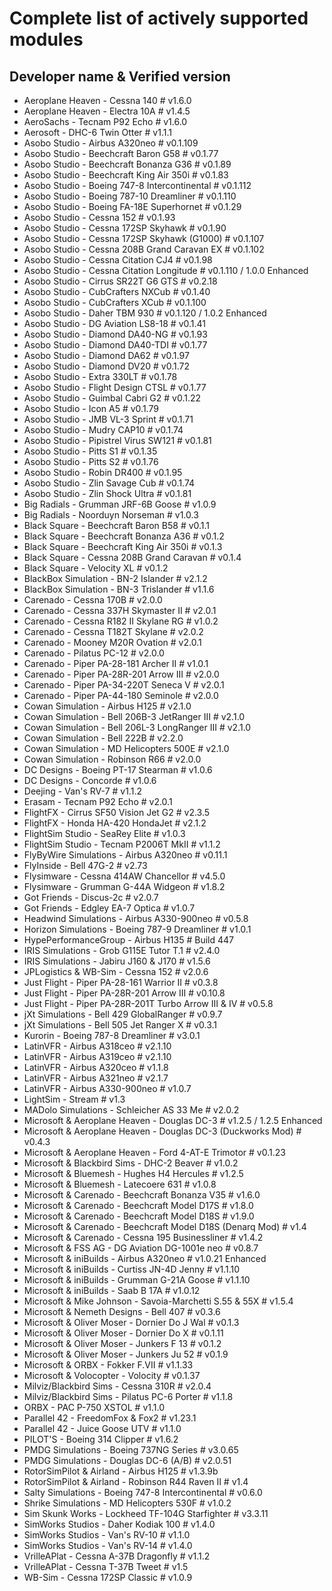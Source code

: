 # Complete list of actively supported modules

## Developer name & Verified version

- Aeroplane Heaven - Cessna 140 # v1.6.0
- Aeroplane Heaven - Electra 10A # v1.4.5
- AeroSachs - Tecnam P92 Echo # v1.6.0
- Aerosoft - DHC-6 Twin Otter # v1.1.1
- Asobo Studio - Airbus A320neo # v0.1.109
- Asobo Studio - Beechcraft Baron G58 # v0.1.77
- Asobo Studio - Beechcraft Bonanza G36 # v0.1.89
- Asobo Studio - Beechcraft King Air 350i # v0.1.83
- Asobo Studio - Boeing 747-8 Intercontinental # v0.1.112
- Asobo Studio - Boeing 787-10 Dreamliner # v0.1.110
- Asobo Studio - Boeing FA-18E Superhornet # v0.1.29
- Asobo Studio - Cessna 152 # v0.1.93
- Asobo Studio - Cessna 172SP Skyhawk # v0.1.90
- Asobo Studio - Cessna 172SP Skyhawk (G1000) # v0.1.107
- Asobo Studio - Cessna 208B Grand Caravan EX # v0.1.102
- Asobo Studio - Cessna Citation CJ4 # v0.1.98
- Asobo Studio - Cessna Citation Longitude # v0.1.110 / 1.0.0 Enhanced
- Asobo Studio - Cirrus SR22T G6 GTS # v0.2.18
- Asobo Studio - CubCrafters NXCub # v0.1.40
- Asobo Studio - CubCrafters XCub # v0.1.100
- Asobo Studio - Daher TBM 930 # v0.1.120 / 1.0.2 Enhanced
- Asobo Studio - DG Aviation LS8-18 # v0.1.41
- Asobo Studio - Diamond DA40-NG # v0.1.93
- Asobo Studio - Diamond DA40-TDI # v0.1.77
- Asobo Studio - Diamond DA62 # v0.1.97
- Asobo Studio - Diamond DV20 # v0.1.72
- Asobo Studio - Extra 330LT # v0.1.78
- Asobo Studio - Flight Design CTSL # v0.1.77
- Asobo Studio - Guimbal Cabri G2 # v0.1.22
- Asobo Studio - Icon A5 # v0.1.79
- Asobo Studio - JMB VL-3 Sprint # v0.1.71
- Asobo Studio - Mudry CAP10 # v0.1.74
- Asobo Studio - Pipistrel Virus SW121 # v0.1.81
- Asobo Studio - Pitts S1 # v0.1.35
- Asobo Studio - Pitts S2 # v0.1.76
- Asobo Studio - Robin DR400 # v0.1.95
- Asobo Studio - Zlin Savage Cub # v0.1.74
- Asobo Studio - Zlin Shock Ultra # v0.1.81
- Big Radials - Grumman JRF-6B Goose # v1.0.9
- Big Radials - Noorduyn Norseman # v1.0.3
- Black Square - Beechcraft Baron B58 # v0.1.1
- Black Square - Beechcraft Bonanza A36 # v0.1.2
- Black Square - Beechcraft King Air 350i # v0.1.3
- Black Square - Cessna 208B Grand Caravan # v0.1.4
- Black Square - Velocity XL # v0.1.2
- BlackBox Simulation - BN-2 Islander # v2.1.2
- BlackBox Simulation - BN-3 Trislander # v1.1.6
- Carenado - Cessna 170B # v2.0.0
- Carenado - Cessna 337H Skymaster II # v2.0.1
- Carenado - Cessna R182 II Skylane RG # v1.0.2
- Carenado - Cessna T182T Skylane # v2.0.2
- Carenado - Mooney M20R Ovation # v2.0.1
- Carenado - Pilatus PC-12 # v2.0.0
- Carenado - Piper PA-28-181 Archer II # v1.0.1
- Carenado - Piper PA-28R-201 Arrow III # v2.0.0
- Carenado - Piper PA-34-220T Seneca V # v2.0.1
- Carenado - Piper PA-44-180 Seminole # v2.0.0
- Cowan Simulation - Airbus H125 # v2.1.0
- Cowan Simulation - Bell 206B-3 JetRanger III # v2.1.0
- Cowan Simulation - Bell 206L-3 LongRanger III # v2.1.0
- Cowan Simulation - Bell 222B # v2.2.0
- Cowan Simulation - MD Helicopters 500E # v2.1.0
- Cowan Simulation - Robinson R66 # v2.0.0
- DC Designs - Boeing PT-17 Stearman # v1.0.6
- DC Designs - Concorde # v1.0.6
- Deejing - Van's RV-7 # v1.1.2
- Erasam - Tecnam P92 Echo # v2.0.1
- FlightFX - Cirrus SF50 Vision Jet G2 # v2.3.5
- FlightFX - Honda HA-420 HondaJet # v2.1.2
- FlightSim Studio - SeaRey Elite # v1.0.3
- FlightSim Studio - Tecnam P2006T MkII # v1.1.2
- FlyByWire Simulations - Airbus A320neo # v0.11.1
- FlyInside - Bell 47G-2 # v2.73
- Flysimware - Cessna 414AW Chancellor # v4.5.0
- Flysimware - Grumman G-44A Widgeon # v1.8.2
- Got Friends - Discus-2c # v2.0.7
- Got Friends - Edgley EA-7 Optica # v1.0.7
- Headwind Simulations - Airbus A330-900neo # v0.5.8
- Horizon Simulations - Boeing 787-9 Dreamliner # v1.0.1
- HypePerformanceGroup - Airbus H135 # Build 447
- IRIS Simulations - Grob G115E Tutor T.1 # v2.4.0
- IRIS Simulations - Jabiru J160 & J170 # v1.5.6
- JPLogistics & WB-Sim - Cessna 152 # v2.0.6
- Just Flight - Piper PA-28-161 Warrior II # v0.3.8
- Just Flight - Piper PA-28R-201 Arrow III # v0.10.8
- Just Flight - Piper PA-28R-201T Turbo Arrow III & IV # v0.5.8
- jXt Simulations - Bell 429 GlobalRanger # v0.9.7
- jXt Simulations - Bell 505 Jet Ranger X # v0.3.1
- Kurorin - Boeing 787-8 Dreamliner # v3.0.1
- LatinVFR - Airbus A318ceo # v2.1.10
- LatinVFR - Airbus A319ceo # v2.1.10
- LatinVFR - Airbus A320ceo # v1.1.8
- LatinVFR - Airbus A321neo # v2.1.7
- LatinVFR - Airbus A330-900neo # v1.0.7
- LightSim - Stream # v1.3
- MADolo Simulations - Schleicher AS 33 Me # v2.0.2
- Microsoft & Aeroplane Heaven - Douglas DC-3 # v1.2.5 / 1.2.5 Enhanced
- Microsoft & Aeroplane Heaven - Douglas DC-3 (Duckworks Mod) # v0.4.3
- Microsoft & Aeroplane Heaven - Ford 4-AT-E Trimotor # v0.1.23
- Microsoft & Blackbird Sims - DHC-2 Beaver # v1.0.2
- Microsoft & Bluemesh - Hughes H4 Hercules # v1.2.5
- Microsoft & Bluemesh - Latecoere 631 # v1.0.8
- Microsoft & Carenado - Beechcraft Bonanza V35 # v1.6.0
- Microsoft & Carenado - Beechcraft Model D17S # v1.8.0
- Microsoft & Carenado - Beechcraft Model D18S # v1.9.0
- Microsoft & Carenado - Beechcraft Model D18S (Denarq Mod) # v1.4
- Microsoft & Carenado - Cessna 195 Businessliner # v1.4.2
- Microsoft & FSS AG - DG Aviation DG-1001e neo # v0.8.7
- Microsoft & iniBuilds - Airbus A320neo # v1.0.21 Enhanced
- Microsoft & iniBuilds - Curtiss JN-4D Jenny # v1.1.10
- Microsoft & iniBuilds - Grumman G-21A Goose # v1.1.10
- Microsoft & iniBuilds - Saab B 17A # v1.0.12
- Microsoft & Mike Johnson - Savoia-Marchetti S.55 & 55X # v1.5.4
- Microsoft & Nemeth Designs - Bell 407 # v0.3.6
- Microsoft & Oliver Moser - Dornier Do J Wal # v0.1.3
- Microsoft & Oliver Moser - Dornier Do X # v0.1.11
- Microsoft & Oliver Moser - Junkers F 13 # v0.1.2
- Microsoft & Oliver Moser - Junkers Ju 52 # v0.1.9
- Microsoft & ORBX - Fokker F.VII # v1.1.33
- Microsoft & Volocopter - Volocity # v0.1.37
- Milviz/Blackbird Sims - Cessna 310R # v2.0.4
- Milviz/Blackbird Sims - Pilatus PC-6 Porter # v1.1.8
- ORBX - PAC P-750 XSTOL # v1.1.0
- Parallel 42 - FreedomFox & Fox2 # v1.23.1
- Parallel 42 - Juice Goose UTV # v1.1.0
- PILOT'S - Boeing 314 Clipper # v1.6.2
- PMDG Simulations - Boeing 737NG Series # v3.0.65
- PMDG Simulations - Douglas DC-6 (A/B) # v2.0.51
- RotorSimPilot & Airland - Airbus H125 # v1.3.9b
- RotorSimPilot & Airland - Robinson R44 Raven II # v1.4
- Salty Simulations - Boeing 747-8 Intercontinental # v0.6.0
- Shrike Simulations - MD Helicopters 530F # v1.0.2
- Sim Skunk Works - Lockheed TF-104G Starfighter # v3.3.11
- SimWorks Studios - Daher Kodiak 100 # v1.4.0
- SimWorks Studios - Van's RV-10 # v1.1.0
- SimWorks Studios - Van's RV-14 # v1.4.0
- VrilleAPlat - Cessna A-37B Dragonfly # v1.1.2
- VrilleAPlat - Cessna T-37B Tweet # v1.5
- WB-Sim - Cessna 172SP Classic # v1.0.9